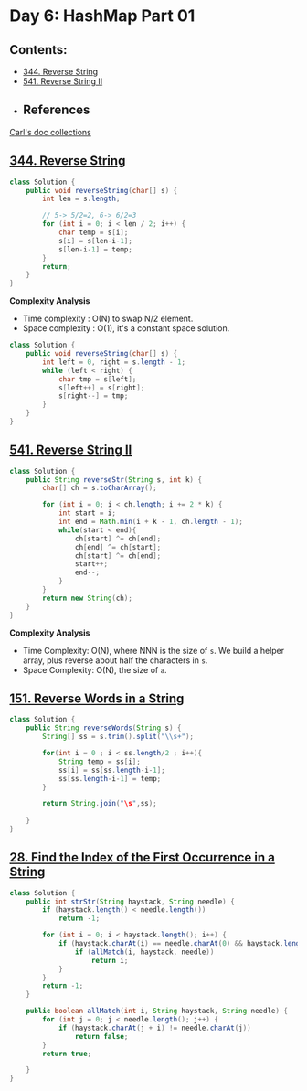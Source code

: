 # Day 6: HashMap Part 01

## Contents:

* [344. Reverse String](#344-reverse-string)
* [541. Reverse String II](#541-reverse-string-ii)
* ## References

[Carl's doc collections](https://docs.qq.com/doc/DUEtFSGdreWRuR2p4)

<a name="#344-reverse-string"></a>

## [344. Reverse String](https://leetcode.com/problems/reverse-string/)

```java
class Solution {
    public void reverseString(char[] s) {
        int len = s.length;

        // 5-> 5/2=2, 6-> 6/2=3
        for (int i = 0; i < len / 2; i++) {
            char temp = s[i];
            s[i] = s[len-i-1];
            s[len-i-1] = temp;
        }
        return;
    }
}
```

**Complexity Analysis**

* Time complexity : O(N) to swap N/2 element.
* Space complexity : O(1), it's a constant space solution.

```java
class Solution {
    public void reverseString(char[] s) {
        int left = 0, right = s.length - 1;
        while (left < right) {
            char tmp = s[left];
            s[left++] = s[right];
            s[right--] = tmp;
        }
    }
}
```

<a name="541-reverse-string-ii"></a>

## [541. Reverse String II](https://leetcode.com/problems/reverse-string-ii/)

```java
class Solution {
    public String reverseStr(String s, int k) {
        char[] ch = s.toCharArray();

        for (int i = 0; i < ch.length; i += 2 * k) {
            int start = i;
            int end = Math.min(i + k - 1, ch.length - 1);
            while(start < end){
                ch[start] ^= ch[end];
                ch[end] ^= ch[start];
                ch[start] ^= ch[end];
                start++;
                end--;
            }
        }
        return new String(ch);
    }
}
```

**Complexity Analysis**

* Time Complexity: O(N), where NNN is the size of `s`. We build a helper array, plus reverse about half the characters in `s`.
* Space Complexity: O(N), the size of `a`.

## [151. Reverse Words in a String](https://leetcode.com/problems/reverse-words-in-a-string/)

```java
class Solution {
    public String reverseWords(String s) {
        String[] ss = s.trim().split("\\s+");

        for(int i = 0 ; i < ss.length/2 ; i++){
            String temp = ss[i];
            ss[i] = ss[ss.length-i-1];
            ss[ss.length-i-1] = temp;
        }

        return String.join("\s",ss);
  
    }
}
```

## [28. Find the Index of the First Occurrence in a String](https://leetcode.com/problems/find-the-index-of-the-first-occurrence-in-a-string/)

```java
class Solution {
    public int strStr(String haystack, String needle) {
        if (haystack.length() < needle.length())
            return -1;

        for (int i = 0; i < haystack.length(); i++) {
            if (haystack.charAt(i) == needle.charAt(0) && haystack.length() - i >= needle.length()) {
                if (allMatch(i, haystack, needle))
                    return i;
            }
        }
        return -1;
    }

    public boolean allMatch(int i, String haystack, String needle) {
        for (int j = 0; j < needle.length(); j++) {
            if (haystack.charAt(j + i) != needle.charAt(j))
                return false;
        }
        return true;

    }
}
```
